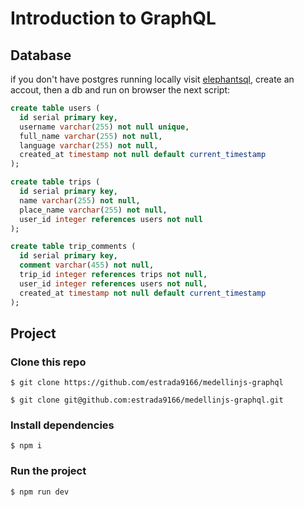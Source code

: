 # Introduction to GraphQL

## Database
if you don't have postgres running locally visit [elephantsql](https://www.elephantsql.com/), create an accout, then a db and run on browser
the next script:

```sql
create table users (
  id serial primary key,
  username varchar(255) not null unique,
  full_name varchar(255) not null,
  language varchar(255) not null, 
  created_at timestamp not null default current_timestamp
);

create table trips (
  id serial primary key,
  name varchar(255) not null,
  place_name varchar(255) not null,
  user_id integer references users not null
);

create table trip_comments (
  id serial primary key,
  comment varchar(455) not null,
  trip_id integer references trips not null,
  user_id integer references users not null,
  created_at timestamp not null default current_timestamp
);

```

## Project

### Clone this repo
```shell
$ git clone https://github.com/estrada9166/medellinjs-graphql
```

```shell
$ git clone git@github.com:estrada9166/medellinjs-graphql.git
```

### Install dependencies
```shell
$ npm i
```

### Run the project
```shell
$ npm run dev
```